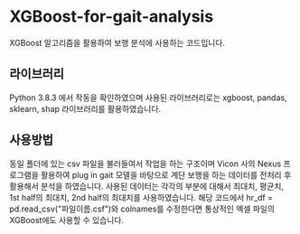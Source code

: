 # XGBoost-for-gait-analysis
XGBoost 알고리즘을 활용하여 보행 분석에 사용하는 코드입니다.


## 라이브러리
Python 3.8.3 에서 작동을 확인하였으며
사용된 라이브러리로는 xgboost, pandas, sklearn, shap 라이브러리를 활용하였습니다.


## 사용방법
동일 폴더에 있는 csv 파일을 불러들여서 작업을 하는 구조이며
Vicon 사의 Nexus 프로그램을 활용하여 plug in gait 모델을 바탕으로
계단 보행을 하는 데이터를 전처리 후 활용해서 분석을 하였습니다.
사용된 데이터는 각각의 부분에 대해서 최대치, 평균치, 1st half의 최대치, 2nd half의 최대치를 사용하였습니다.
해당 코드에서 hr_df = pd.read_csv("파일이름.csf")와 colnames를 수정한다면 통상적인 엑셀 파일의 XGBoost에도 사용할 수 있습니다.
